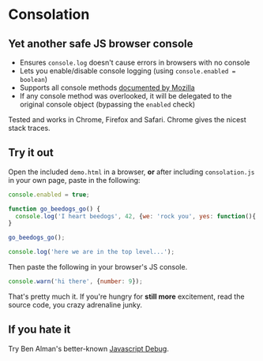 # Consolation

## Yet another safe JS browser console

- Ensures `console.log` doesn't cause errors in browsers with no console
- Lets you enable/disable console logging (using `console.enabled = boolean`)
- Supports all console methods [documented by Mozilla](https://developer.mozilla.org/en-US/docs/Web/API/console)
- If any console method was overlooked, it will be delegated to the original console object (bypassing the `enabled` check)

Tested and works in Chrome, Firefox and Safari. Chrome gives the nicest stack traces.

## Try it out

Open the included `demo.html` in a browser, **or** after including `consolation.js` in your own page, paste in the following:

```javascript
console.enabled = true;

function go_beedogs_go() {
  console.log('I heart beedogs', 42, {we: 'rock you', yes: function(){ return 'we do';}});
}

go_beedogs_go();

console.log('here we are in the top level...');
```

Then paste the following in your browser's JS console.

```javascript
console.warn('hi there', {number: 9});
```

That's pretty much it. If you're hungry for **still more** excitement, read the source code, you crazy adrenaline junky.

## If you hate it

Try Ben Alman's better-known [Javascript Debug](http://benalman.com/projects/javascript-debug-console-log).

